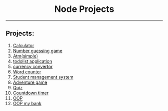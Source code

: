     
<h1 align="center">Node Projects</h1>
<hr>
<h2>Projects:</h2>
<ol>
    <li><a href="/cli simple calculator/readme.md">Calculator</a></li>
    <li><a href="/cli number guessing game/readme.md">Number guessing game</a></li>
    <li><a href="/cli atm machine/readme.md">Atm(simple)</a></li>
    <li><a href="/todolist/readme.md">todolist application</a></li>
    <li><a href="/currency convertor app/readme.md">currency convertor</a></li>
    <li><a href="/word counter/readme.md">Word counter</a></li>
    <li><a href="/student managment system/readme.md">Student management system</a></li>
    <li><a href="/adventure game/readme.md">Adventure game</a></li>
    <li><a href="/quiz app/readme.md">Quiz</a></li>
    <li><a href="/countdown timer/readme.md">Countdown timer</a></li>
    <li><a href="/OOP/readme.md">OOP</a></li>
    <li><a href="/OOP My bank/readme.md">OOP my bank</a></li>
</ol>